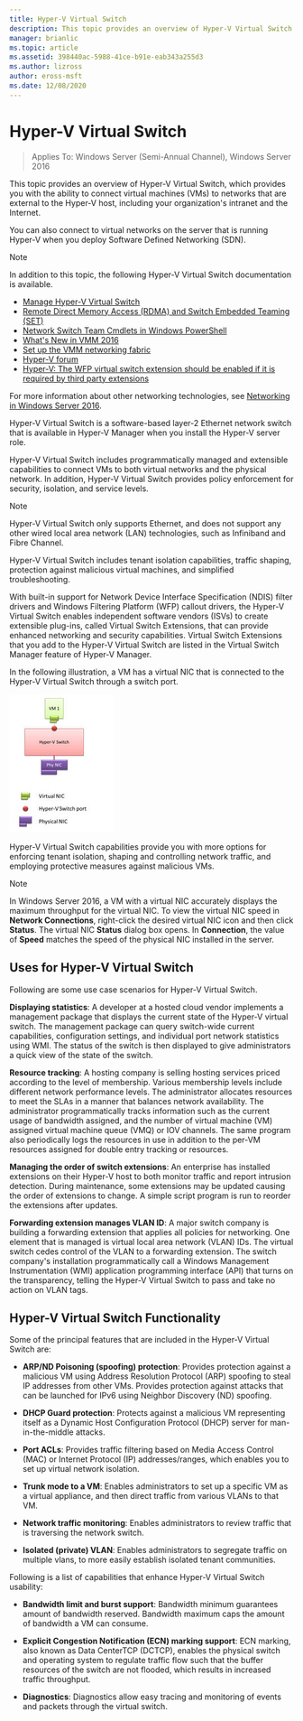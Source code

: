 ```yaml
---
title: Hyper-V Virtual Switch
description: This topic provides an overview of Hyper-V Virtual Switch in Windows Server 2016.
manager: brianlic
ms.topic: article
ms.assetid: 398440ac-5988-41ce-b91e-eab343a255d3
ms.author: lizross
author: eross-msft
ms.date: 12/08/2020
---
```

# Hyper-V Virtual Switch

>Applies To: Windows Server (Semi-Annual Channel), Windows Server 2016

This topic provides an overview of Hyper-V Virtual Switch, which provides you with the ability to connect virtual machines \(VMs\) to networks that are external to the Hyper\-V host, including your organization's intranet and the Internet.

You can also connect to virtual networks on the server that is running Hyper\-V when you deploy Software Defined Networking \(SDN\).

> [!NOTE]
> In addition to this topic, the following Hyper-V Virtual Switch documentation is available.
>
> - [Manage Hyper-V Virtual Switch](Manage-Hyper-V-Virtual-Switch.md)
> - [Remote Direct Memory Access (RDMA) and Switch Embedded Teaming (SET)](RDMA-and-Switch-Embedded-Teaming.md)
> - [Network Switch Team Cmdlets in Windows PowerShell](/powershell/module/netswitchteam/new-netswitchteam)
> - [What's New in VMM 2016](/system-center/vmm/whats-new#networking)
> - [Set up the VMM networking fabric](/system-center/vmm/manage-networks)
> - [Hyper-V forum](/answers/topics/windows-server-hyper-v.html)
> - [Hyper-V: The WFP virtual switch extension should be enabled if it is required by third party extensions](/answers/topics/windows-server-hyper-v.html)
>
> For more information about other networking technologies, see [Networking in Windows Server 2016](../../networking/index.yml).

Hyper\-V Virtual Switch is a software-based layer-2 Ethernet network switch that is available in Hyper\-V Manager when you install the Hyper\-V server role.

Hyper-V Virtual Switch includes programmatically managed and extensible capabilities to connect VMs to both virtual networks and the physical network. In addition, Hyper-V Virtual Switch provides policy enforcement for security, isolation, and service levels.

> [!NOTE]
> Hyper-V Virtual Switch only supports Ethernet, and does not support any other wired local area network (LAN) technologies, such as Infiniband and Fibre Channel.

Hyper-V Virtual Switch includes tenant isolation capabilities, traffic shaping, protection against malicious virtual machines, and simplified troubleshooting.

With built-in support for Network Device Interface Specification \(NDIS\) filter drivers and Windows Filtering Platform \(WFP\) callout drivers, the Hyper-V Virtual Switch enables independent software vendors \(ISVs\) to create extensible plug-ins, called Virtual Switch Extensions, that can provide enhanced networking and security capabilities. Virtual Switch Extensions that you add to the Hyper-V Virtual Switch are listed in the Virtual Switch Manager feature of Hyper-V Manager.

In the following illustration, a VM has a virtual NIC that is connected to the Hyper-V Virtual Switch through a switch port.

![Virtual Switch connections](../media/Hyper-V-Virtual-Switch/Vswitch_01.jpg)

Hyper-V Virtual Switch capabilities provide you with more options for enforcing tenant isolation, shaping and controlling network traffic, and employing protective measures against malicious VMs.

>[!NOTE]
> In Windows Server 2016, a VM with a virtual NIC accurately displays the maximum throughput for the virtual NIC. To view the virtual NIC speed in **Network Connections**, right-click the desired virtual NIC icon and then click **Status**. The virtual NIC **Status** dialog box opens. In **Connection**, the value of **Speed** matches the speed of the physical NIC installed in the server.

## <a name="bkmk_apps"></a>Uses for Hyper-V Virtual Switch

Following are some use case scenarios for Hyper-V Virtual Switch.

**Displaying statistics**: A developer at a hosted cloud vendor implements a management package that displays the current state of the Hyper-V virtual switch. The management package can query switch-wide current capabilities, configuration settings, and individual port network statistics using WMI. The status of the switch is then displayed to give administrators a quick view of the state of the switch.

**Resource tracking**: A hosting company is selling hosting services priced according to the level of membership. Various membership levels include different network performance levels. The administrator allocates resources to meet the SLAs in a manner that balances network availability. The administrator programmatically tracks information such as the current usage of bandwidth assigned, and the number of virtual machine (VM) assigned virtual machine queue (VMQ) or IOV channels. The same program also periodically logs the resources in use in addition to the per-VM resources assigned for double entry tracking or resources.

**Managing the order of switch extensions**: An enterprise has installed extensions on their Hyper-V host to both monitor traffic and report intrusion detection. During maintenance, some extensions may be updated causing the order of extensions to change. A simple script program is run to reorder the extensions after updates.

**Forwarding extension manages VLAN ID**: A major switch company is building a forwarding extension that applies all policies for networking. One element that is managed is virtual local area network (VLAN) IDs. The virtual switch cedes control of the VLAN to a forwarding extension. The switch company's installation programmatically call a Windows Management Instrumentation (WMI) application programming interface (API) that turns on the transparency, telling the Hyper-V Virtual Switch to pass and take no action on VLAN tags.

## <a name="bkmk_func"></a>Hyper-V Virtual Switch Functionality

Some of the principal features that are included in the Hyper-V Virtual Switch are:

-   **ARP/ND Poisoning (spoofing) protection**: Provides protection against a malicious VM using Address Resolution Protocol (ARP) spoofing to steal IP addresses from other VMs. Provides protection against attacks that can be launched for IPv6 using Neighbor Discovery (ND) spoofing.

-   **DHCP Guard protection**: Protects against a malicious VM representing itself as a Dynamic Host Configuration Protocol (DHCP) server for man-in-the-middle attacks.

-   **Port ACLs**: Provides traffic filtering based on Media Access Control (MAC) or Internet Protocol (IP) addresses/ranges, which enables you to set up virtual network isolation.

-   **Trunk mode to a VM**: Enables administrators to set up a specific VM as a virtual appliance, and then direct traffic from various VLANs to that VM.

-   **Network traffic monitoring**: Enables administrators to review traffic that is traversing the network switch.

-   **Isolated (private) VLAN**: Enables administrators to segregate traffic on multiple vlans, to more easily establish isolated tenant communities.

Following is a list of capabilities that enhance Hyper-V Virtual Switch usability:

-   **Bandwidth limit and burst support**: Bandwidth minimum guarantees amount of bandwidth reserved. Bandwidth maximum caps the amount of bandwidth a VM can consume.

-   **Explicit Congestion Notification (ECN) marking support**:  ECN marking, also known as Data CenterTCP (DCTCP), enables the physical switch and operating system to regulate traffic flow such that the buffer resources of the switch are not flooded, which results in increased traffic throughput.

-   **Diagnostics**: Diagnostics allow easy tracing and monitoring of events and packets through the virtual switch.
